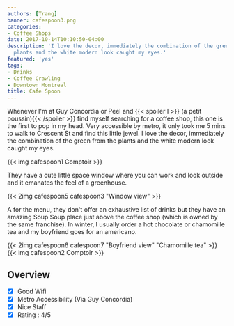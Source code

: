 ```yaml
---
authors: [Trang]
banner: cafespoon3.png
categories:
- Coffee Shops
date: 2017-10-14T10:10:50-04:00
description: 'I love the decor, immediately the combination of the green from the
  plants and the white modern look caught my eyes.'
featured: 'yes'
tags:
- Drinks
- Coffee Crawling
- Downtown Montreal
title: Cafe Spoon
---
```


Whenever I'm at Guy Concordia or Peel and {{< spoiler I >}} (a petit poussin){{< /spoiler >}} find myself searching for a coffee shop, this one is the first to pop in my head. Very accessible by metro, it only took me 5 mins to walk to Crescent St and find this little jewel. I love the decor, immediately the combination of the green from the plants and the white modern look caught my eyes. 

{{< img cafespoon1 Comptoir >}}

They have a cute little space window where you can work and look outside and it emanates the feel of a greenhouse. 

{{< 2img cafespoon5 cafespoon3 "Window view" >}}

A for the menu, they don't offer an exhaustive list of drinks but they have an amazing Soup Soup place just above the coffee shop (which is owned by the same franchise). In winter, I usually order a hot chocolate or chamomille tea and my boyfriend goes for an americano. 

{{< 2img cafespoon6 cafespoon7 "Boyfriend view" "Chamomille tea" >}}
{{< img cafespoon2 Comptoir >}}

## Overview

- [x] Good Wifi
- [x] Metro Accessibility (Via Guy Concordia) 
- [x] Nice Staff
- [x] Rating : 4/5 